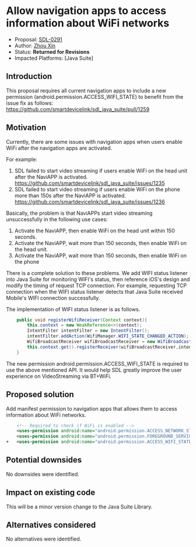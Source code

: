 # Allow navigation apps to access information about WiFi networks


* Proposal: [SDL-0291](0291-allows-navigation-apps-to-access-information-about-Wi-Fi-networks.md)
* Author: [Zhou Xin](https://github.com/zhouxin627)
* Status: **Returned for Revisions**
* Impacted Platforms: [Java Suite]

## Introduction
This proposal requires all current navigation apps to include a new permission (android.permission.ACCESS_WIFI_STATE) to benefit from the issue fix as follows:
https://github.com/smartdevicelink/sdl_java_suite/pull/1259


## Motivation
Currently, there are some issues with navigation apps when users enable WiFi after the navigation apps are activated.

For example:
1. SDL failed to start video streaming if users enable WiFi on the head unit after the NaviAPP is activated.
https://github.com/smartdevicelink/sdl_java_suite/issues/1235
2. SDL failed to start video streaming if users enable WiFi on the phone more than 150s after the NaviAPP is activated.
https://github.com/smartdevicelink/sdl_java_suite/issues/1236

Basically, the problem is that NaviAPPs start video streaming unsuccessfully in the following use cases:

1. Activate the NaviAPP, then enable WiFi on the head unit within 150 seconds.
2. Activate the NaviAPP, wait more than 150 seconds, then enable WiFi on the head unit.
3. Activate the NaviAPP, wait more than 150 seconds, then enable WiFi on the phone

There is a complete solution to these problems.
We add WIFI status listener into Java Suite for monitoring WIFI's status, then reference iOS's design and modify the timing of request TCP connection.
For example, requesting TCP connection when the WIFI status listener detects that Java Suite received Mobile's WIFI connection successfully.

The implementation of WIFI status listener is as follows.
```Java
    public void registerWifiReceiver(Context context){
        this.context = new WeakReference<>(context);
        IntentFilter intentFilter = new IntentFilter();
        intentFilter.addAction(WifiManager.WIFI_STATE_CHANGED_ACTION);
        WifiBroadcastReceiver wifiBroadcastReceiver = new WifiBroadcastReceiver();
        this.context.get().registerReceiver(wifiBroadcastReceiver,intentFilter);
    }
```
The new permission android.permission.ACCESS_WIFI_STATE is required to use the above mentioned API.
It would help SDL greatly improve the user experience on VideoStreaming via BT+WiFi.


## Proposed solution
Add manifest permission to navigation apps that allows them to access information about WiFi networks.

```xml
    <!-- Required to check if WiFi is enabled -->
    <uses-permission android:name="android.permission.ACCESS_NETWORK_STATE" />
    <uses-permission android:name="android.permission.FOREGROUND_SERVICE" />
+   <uses-permission android:name="android.permission.ACCESS_WIFI_STATE" />
```

## Potential downsides
No downsides were identified.

## Impact on existing code
This will be a minor version change to the Java Suite Library.

## Alternatives considered
No alternatives were identified.
